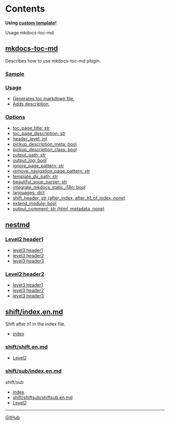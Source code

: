 <!-- ====================== TOC ====================== -->
<!-- Generated by mkdocs-toc-md plugin -->
<!-- ================================================= -->



# Contents

**Using [custom template](https://github.com/try0/mkdocs-toc-md/blob/main/sample/custom_template/toc.md.j2)!**  

Usage mkdocs-toc-md

## [mkdocs-toc-md](mkdocs-toc-md.en.md#mkdocs-toc-md)
Describes how to use mkdocs-toc-md plugin.

### [Sample](mkdocs-toc-md.en.md#sample)
### [Usage](mkdocs-toc-md.en.md#usage)
* [Generates toc markdown file.](mkdocs-toc-md.en.md#generates-toc-markdown-file)
* [Adds description.](mkdocs-toc-md.en.md#adds-description)
### [Options](mkdocs-toc-md.en.md#options)
* [toc_page_title: str](mkdocs-toc-md.en.md#toc_page_title-str)
* [toc_page_description: str](mkdocs-toc-md.en.md#toc_page_description-str)
* [header_level: int](mkdocs-toc-md.en.md#header_level-int)
* [pickup_description_meta: bool](mkdocs-toc-md.en.md#pickup_description_meta-bool)
* [pickup_description_class: bool](mkdocs-toc-md.en.md#pickup_description_class-bool)
* [output_path: str](mkdocs-toc-md.en.md#output_path-str)
* [output_log: bool](mkdocs-toc-md.en.md#output_log-bool)
* [ignore_page_pattern: str](mkdocs-toc-md.en.md#ignore_page_pattern-str)
* [remove_navigation_page_pattern: str](mkdocs-toc-md.en.md#remove_navigation_page_pattern-str)
* [template_dir_path: str](mkdocs-toc-md.en.md#template_dir_path-str)
* [beautiful_soup_parser: str](mkdocs-toc-md.en.md#beautiful_soup_parser-str)
* [integrate_mkdocs_static_i18n: bool](mkdocs-toc-md.en.md#integrate_mkdocs_static_i18n-bool)
* [languages: dict](mkdocs-toc-md.en.md#languages-dict)
* [shift_header: str (after_index, after_h1_of_index, none)](mkdocs-toc-md.en.md#shift_header-str-after_index-after_h1_of_index-none)
* [extend_module: bool](mkdocs-toc-md.en.md#extend_module-bool)
* [output_comment: str (html, metadata, none)](mkdocs-toc-md.en.md#output_comment-str-html-metadata-none)
## [nestmd](nestfolder/nest.md#nestmd)
### [Level2 header1](nestfolder/nest.md#level2-header1)
* [level3 header1](nestfolder/nest.md#level3-header1)
* [level3 header2](nestfolder/nest.md#level3-header2)
* [level3 header3](nestfolder/nest.md#level3-header3)
### [Level2 header2](nestfolder/nest.md#level2-header2)
* [level3 header1](nestfolder/nest.md#level3-header1_1)
* [level3 header2](nestfolder/nest.md#level3-header2_1)
* [level3 header3](nestfolder/nest.md#level3-header3_1)
## [shift/index.en.md](shift/index.en.md#shiftindexenmd)
Shift after h1 in the index file.

* [index](shift/index.en.md#index)
### [shift/shift.en.md](shift/shift.en.md#shiftshiftenmd)
* [Level2](shift/shift.en.md#level2)
### [shift/sub/index.en.md](shift/shiftsub/index.en.md#shiftsubindexenmd)
shift/sub

* [index](shift/shiftsub/index.en.md#index)
* [shift/shiftsub/shiftsub.en.md](shift/shiftsub/shiftsub.en.md#shiftshiftsubshiftsubenmd)
* [Level2](shift/shiftsub/shiftsub.en.md#level2)


---

[GitHub](https://github.com/try0/mkdocs-toc-md)